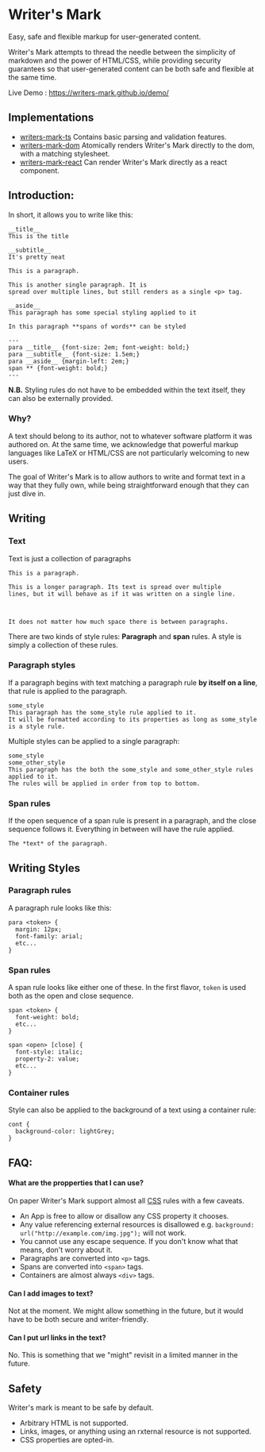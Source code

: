 # Writer's Mark

Easy, safe and flexible markup for user-generated content.

Writer's Mark attempts to thread the needle between the simplicity of markdown and the power of HTML/CSS, while providing security guarantees so that user-generated content can be both safe and flexible at the same time.

Live Demo : https://writers-mark.github.io/demo/

## Implementations

* [writers-mark-ts](https://github.com/writers-mark/writers-mark-ts) Contains basic parsing and validation features.
* [writers-mark-dom](https://github.com/writers-mark/writers-mark-dom) Atomically renders Writer's Mark directly to the dom, with a matching stylesheet.
* [writers-mark-react](https://github.com/writers-mark/writers-mark-react) Can render Writer's Mark directly as a react component.

## Introduction:

In short, it allows you to write like this:

```
__title__
This is the title

__subtitle__
It's pretty neat

This is a paragraph.

This is another single paragraph. It is
spread over multiple lines, but still renders as a single <p> tag.

__aside__
This paragraph has some special styling applied to it

In this paragraph **spans of words** can be styled

---
para __title__ {font-size: 2em; font-weight: bold;}
para __subtitle__ {font-size: 1.5em;}
para __aside__ {margin-left: 2em;}
span ** {font-weight: bold;}
---
```

**N.B.** Styling rules do not have to be embedded within the text itself, they can also be externally provided.

### Why?

A text should belong to its author, not to whatever software platform it was authored on. At the same time, we acknowledge
that powerful markup languages like LaTeX or HTML/CSS are not particularly welcoming to new users.

The goal of Writer's Mark is to allow authors to write and format text in a way that they fully own, while being straightforward
enough that they can just dive in.

## Writing

### Text

Text is just a collection of paragraphs

```
This is a paragraph.

This is a longer paragraph. Its text is spread over multiple
lines, but it will behave as if it was written on a single line.



It does not matter how much space there is between paragraphs.
```

There are two kinds of style rules: **Paragraph** and **span** rules. A style is simply a collection of these rules.

### Paragraph styles
If a paragraph begins with text matching a paragraph rule **by itself on a line**, that rule is applied to the paragraph.
```
some_style
This paragraph has the some_style rule applied to it.
It will be formatted according to its properties as long as some_style is a style rule.
```

Multiple styles can be applied to a single paragraph:
```
some_style
some_other_style
This paragraph has the both the some_style and some_other_style rules applied to it.
The rules will be applied in order from top to bottom.
```

### Span rules

If the open sequence of a span rule is present in a paragraph, and the close sequence follows it. Everything in between will have the rule applied.

```
The *text* of the paragraph.
```

## Writing Styles

### Paragraph rules
A paragraph rule looks like this:

```
para <token> {
  margin: 12px;
  font-family: arial;
  etc...
}
```

### Span rules
A span rule looks like either one of these. In the first flavor, `token` is used both as the open and close sequence.

```
span <token> {
  font-weight: bold;
  etc...
}

span <open> [close] {
  font-style: italic;
  property-2: value;
  etc...
}
```

### Container rules
Style can also be applied to the background of a text using a container rule:

```
cont {
  background-color: lightGrey;
}
```

## FAQ:

#### What are the propperties that I can use?

On paper Writer's Mark support almost all [CSS](https://developer.mozilla.org/en-US/docs/Web/CSS/Reference) rules with a few caveats.

* An App is free to allow or disallow any CSS property it chooses.
* Any value referencing external resources is disallowed e.g. `background: url("http://example.com/img.jpg");` will not work.
* You cannot use any escape sequence. If you don't know what that means, don't worry about it.
* Paragraphs are converted into `<p>` tags.
* Spans are converted into `<span>` tags.
* Containers are almost always `<div>` tags. 


#### Can I add images to text?

Not at the moment. We might allow something in the future, but it would have to be both secure and writer-friendly.

#### Can I put url links in the text?

No. This is something that we "might" revisit in a limited manner in the future.

## Safety

Writer's mark is meant to be safe by default.

* Arbitrary HTML is not supported.
* Links, images, or anything using an rxternal resource is not supported.
* CSS properties are opted-in.

